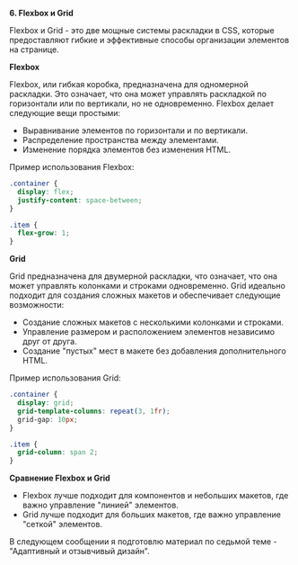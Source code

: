 **6. Flexbox и Grid**

Flexbox и Grid - это две мощные системы раскладки в CSS, которые предоставляют гибкие и эффективные способы организации элементов на странице.

**Flexbox**

Flexbox, или гибкая коробка, предназначена для одномерной раскладки. Это означает, что она может управлять раскладкой по горизонтали или по вертикали, но не одновременно. Flexbox делает следующие вещи простыми:

- Выравнивание элементов по горизонтали и по вертикали.
- Распределение пространства между элементами.
- Изменение порядка элементов без изменения HTML.

Пример использования Flexbox:

```css
.container {
  display: flex;
  justify-content: space-between;
}

.item {
  flex-grow: 1;
}
```

**Grid**

Grid предназначена для двумерной раскладки, что означает, что она может управлять колонками и строками одновременно. Grid идеально подходит для создания сложных макетов и обеспечивает следующие возможности:

- Создание сложных макетов с несколькими колонками и строками.
- Управление размером и расположением элементов независимо друг от друга.
- Создание "пустых" мест в макете без добавления дополнительного HTML.

Пример использования Grid:

```css
.container {
  display: grid;
  grid-template-columns: repeat(3, 1fr);
  grid-gap: 10px;
}

.item {
  grid-column: span 2;
}
```

**Сравнение Flexbox и Grid**

- Flexbox лучше подходит для компонентов и небольших макетов, где важно управление "линией" элементов.
- Grid лучше подходит для больших макетов, где важно управление "сеткой" элементов.

В следующем сообщении я подготовлю материал по седьмой теме - "Адаптивный и отзывчивый дизайн".